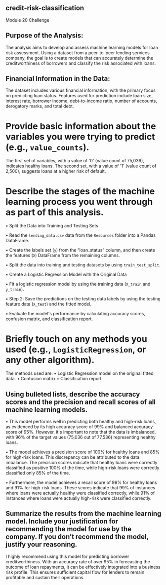 ## credit-risk-classification
Module 20 Challenge

## Purpose of the Analysis:
The analysis aims to develop and assess machine learning models for loan risk assessment. Using a dataset from a peer-to-peer lending services company, the goal is to create models that can accurately determine the creditworthiness of borrowers and classify the risk associated with loans.

##  Financial Information in the Data:
The dataset includes various financial information, with the primary focus on predicting loan status. Features used for prediction include loan size, interest rate, borrower income, debt-to-income ratio, number of accounts, derogatory marks, and total debt.

# Provide basic information about the variables you were trying to predict (e.g., `value_counts`).
The first set of variables, with a value of '0' (value count of 75,036), indicates healthy loans. The second set, with a value of '1' (value count of 2,500), suggests loans at a higher risk of default.

# Describe the stages of the machine learning process you went through as part of this analysis.
•	Split the Data into Training and Testing Sets

•	Read the `lending_data.csv` data from the `Resources` folder into a Pandas DataFrame.

•	Create the labels set (`y`)  from the “loan_status” column, and then create the features (`X`) DataFrame from the remaining columns.

•	Split the data into training and testing datasets by using `train_test_split`.

•	Create a Logistic Regression Model with the Original Data

•	Fit a logistic regression model by using the training data (`X_train` and `y_train`).

•	Step 2: Save the predictions on the testing data labels by using the testing feature data (`X_test`) and the fitted model.

•	Evaluate the model's performance by calculating accuracy scores, confusion matrix, and classification report.

# Briefly touch on any methods you used (e.g., `LogisticRegression`, or any other algorithm).
The methods used are:
•	Logistic Regression model on the original fitted data. 
•	Confusion matrix
•	Classification report

## Using bulleted lists, describe the accuracy scores and the precision and recall scores of all machine learning models.

•	This model performs well in predicting both healthy and high-risk loans, as evidenced by its high accuracy score of 99% and balanced accuracy score of 95%. However, it's important to note that the data is imbalanced, with 96% of the target values (75,036 out of 77,536) representing healthy loans.

•	The model achieves a precision score of 100% for healthy loans and 85% for high-risk loans. This discrepancy can be attributed to the data imbalance. The precision scores indicate that healthy loans were correctly classified as positive 100% of the time, while high-risk loans were correctly classified only 85% of the time.

•	Furthermore, the model achieves a recall score of 99% for healthy loans and 91% for high-risk loans. These scores indicate that 99% of instances where loans were actually healthy were classified correctly, while 91% of instances where loans were actually high-risk were classified correctly.

## Summarize the results from the machine learning model. Include your justification for recommending the model for use by the company. If you don’t recommend the model, justify your reasoning.

I highly recommend using this model for predicting borrower creditworthiness. With an accuracy rate of over 95% in forecasting the outcome of loan repayments, it can be effectively integrated into a business risk profile. This ensures sufficient capital flow for lenders to remain profitable and sustain their operations.
